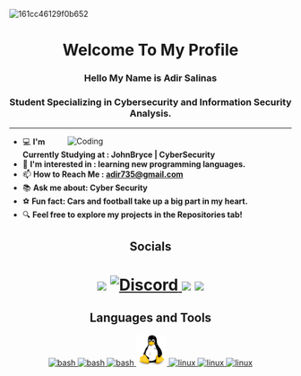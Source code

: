 
![161cc46129f0b652](https://github.com/AdirSalinas/AdirSalinas/assets/162021031/5e17dfd5-c122-490c-b43e-bed0c8616c62)

<h1 align="center">Welcome To My Profile</h1>

### <p align="center">Hello My Name is Adir Salinas  </p>
### <p align="center">Student Specializing in Cybersecurity and Information Security Analysis.</p>
---



<a href="http://www.github.com/AdirSalinas"><img img align="right" alt="Coding" width="400" src="https://github-readme-stats.vercel.app/api?username=AdirSalinas&show_icons=true&hide=contribs&count_private=true&title_color=6366f1&text_color=ffffff&icon_color=6366f1&bg_color=1c1917&hide_border=true&show_icons=true" alt="AdirSalinas's GitHub stats" /></a>
</h1>


- 💻 **I'm Currently Studying at :  JohnBryce | CyberSecurity**
- 👀 **I'm interested in : learning new programming languages.**
- 📫 **How to Reach Me : adir735@gmail.com**
- 📚 **Ask me about: Cyber Security**
- ⚽ **Fun fact: Cars and football take up a big part in my heart.**
- 🔍 **Feel free to explore my projects in the Repositories tab!**

<h2 align="center"> Socials</h2>

<h1 align="center">
<a href="https://www.instagram.com/adir.salinas/" target="_blank"><img src="https://img.shields.io/badge/-Instagram-%238A2BE2?style=for-the-badge&logo=instagram&logoColor=white" target="_blank"></a>
<a href="https://discord.com/users/1186670837349240832" target="_blank">
    <img src="https://img.shields.io/badge/-Discord-%235387F5?style=for-the-badge&logo=discord&logoColor=white" alt="Discord" />
</a>
 <a href = "mailto: contato@leehxd.com.br"><img src="https://img.shields.io/badge/-Gmail-FF0000?style=for-the-badge&logo=gmail&logoColor=white" target="_blank"></a>
<a href="https://www.linkedin.com/AdirSalinas/" target="_blank"><img src="https://img.shields.io/badge/-LinkedIn-%230077B5?style=for-the-badge&logo=linkedin&logoColor=white" target="_blank"></a> 
</h1>

<h2 align="center"> Languages and Tools</h2>

<p align="center"> <a href="https://www.gnu.org/software/bash/" target="_blank" rel="noreferrer"> <img src="https://github.com/AdirSalinas/AdirSalinas/assets/162021031/6b85c1ce-bfbb-4db7-bc9f-3a1f91163691" alt="bash" width="90" height="55"/> </a> <a href="https://www.adobe.com/il_en/products/photoshop.html" target="_blank" rel="noreferrer"> <img src="https://github.com/AdirSalinas/AdirSalinas/assets/162021031/72b52d56-b8d4-49c4-97f2-9b8a8e23b4ed" alt="bash" width="60" height="60"/> </a> <a href="https://www.metasploit.com/" target="_blank" rel="noreferrer"> <img src="https://github.com/AdirSalinas/AdirSalinas/assets/162021031/80f09412-f640-4e66-bfd5-af877751fed2" alt="bash" width="60" height="60"/> </a> <a href="https://www.linux.org/" target="_blank" rel="noreferrer"> <img src="https://raw.githubusercontent.com/devicons/devicon/master/icons/linux/linux-original.svg" alt="linux" width="55" height="55"/> </a> <a href="https://volatilityfoundation.org/" target="_blank" rel="noreferrer"> <img src="https://github.com/AdirSalinas/AdirSalinas/assets/162021031/8dc97857-ebd6-470a-aa10-818d5df20374" alt="linux" width="55" height="55"/> </a> <a href="https://www.wireshark.org/" target="_blank" rel="noreferrer"> <img src="https://github.com/AdirSalinas/AdirSalinas/assets/162021031/f005199c-6079-4dc6-93f7-e47c89c298a2" alt="linux" width="55" height="55"/> </a> <a href="https://ubuntu.com/" target="_blank" rel="noreferrer"> <img src="https://github.com/AdirSalinas/AdirSalinas/assets/162021031/71ed032c-1205-463d-ac30-b694a51cabbb" alt="linux" width="50" height="50"/> </a>
    





